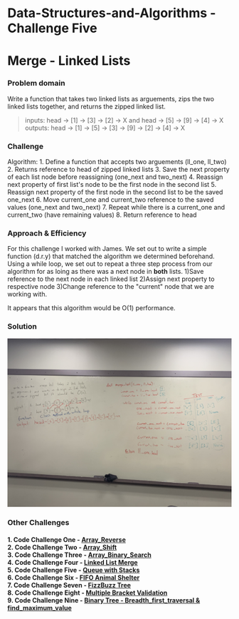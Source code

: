 # Data-Structures-and-Algorithms - Challenge Five

# Merge - Linked Lists
### Problem domain
Write a function that takes two linked lists as arguements, zips the two linked lists together, and returns the zipped linked list.<br>
> inputs: head -> [1] -> [3] -> [2] -> X and head -> [5] -> [9] -> [4] -> X
outputs: head -> [1] -> [5] -> [3] -> [9] -> [2] -> [4] -> X  
### Challenge
Algorithm:
    1. Define a function that accepts two arguements (ll_one, ll_two)
    2. Returns reference to head of zipped linked lists
    3. Save the next property of each list node before reassigning (one_next and two_next)
    4. Reassign next property of first list's node to be the first node in the second list
    5. Reassign next property of the first node in the second list to be the saved one_next
    6. Move current_one and current_two reference to the saved values (one_next and two_next)
    7. Repeat while there is a current_one and current_two (have remaining values)
    8. Return reference to head
### Approach & Efficiency
For this challenge I worked with James. We set out to write a simple function (d.r.y) that matched the algorithm we determined beforehand. Using a while loop, we set out to repeat a three step process from our algorithm for as loing as there was a next node in **both** lists. 1)Save reference to the next node in each linked list 2)Assign next property to respective node 3)Change reference to the "current" node that we are working with. 

It appears that this algorithm would be O(1) performance.
### Solution
![merge_list](../../assets/merge_list.jpeg)

### Other Challenges
#### 1. Code Challenge One - [Array_Reverse](https://github.com/kochsj/python-data-structures-and-algorithms/challenges/array_reverse.py)<br>2. Code Challenge Two - [Array_Shift](https://github.com/kochsj/python-data-structures-and-algorithms/challenges/array_shift)<br>3. Code Challenge Three - [Array_Binary_Search](https://github.com/kochsj/python-data-structures-and-algorithms/tree/master/challenges/array_binary_search)<br>4. Code Challenge Four - [Linked List Merge](https://github.com/kochsj/python-data-structures-and-algorithms/tree/master/challenges/ll_merge)<br>5. Code Challenge Five - [Queue with Stacks](https://github.com/kochsj/python-data-structures-and-algorithms/tree/master/challenges/queue_with_stacks)<br>6. Code Challenge Six - [FIFO Animal Shelter](https://github.com/kochsj/python-data-structures-and-algorithms/tree/master/challenges/fifo_animal_shelter)<br>7. Code Challenge Seven - [FizzBuzz Tree](https://github.com/kochsj/python-data-structures-and-algorithms/tree/master/challenges/fizz_buzz_tree)<br>8. Code Challenge Eight - [Multiple Bracket Validation](https://github.com/kochsj/python-data-structures-and-algorithms/tree/master/challenges/multi_bracket_validation)<br>9. Code Challenge Nine - [Binary Tree - Breadth_first_traversal & find_maximum_value](https://github.com/kochsj/python-data-structures-and-algorithms/tree/master/challenges/breadth_first_tree)
